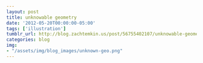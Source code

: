 ```yaml
---
layout: post
title: unknowable geometry
date: '2012-05-20T00:00:00-05:00'
tags: ['illustration']
tumblr_url: http://blog.zachtemkin.us/post/56755402107/unknowable-geometry
categories: blog
img:
- "/assets/img/blog_images/unknown-geo.png" 
---
```

